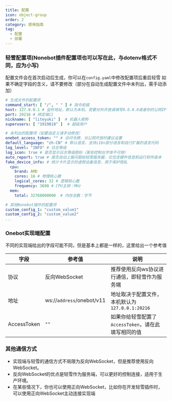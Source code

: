 ```yaml
---
title: 配置
icon: object-group
order: 2
category: 使用指南
tag:
  - 配置
  - 部署
---
```


### 轻雪配置项(Nonebot插件配置项也可以写在此，与dotenv格式不同，应为小写)

配置文件会在首次启动后生成，你可以在`config.yaml`中修改配置项后重启轻雪
如果不确定字段的含义，请不要修改（部分在自动生成配置文件中未列出，需手动添加）

```yaml
# 生成文件的配置项
command_start: [ "/", " " ] # 指令前缀
host: 127.0.0.1 # 监听地址，默认为本机，若要对外开放请填写0.0.0.0或者你的公网IP
port: 20216 # 绑定端口
nickname: [ "liteyuki" ]  # 机器人昵称
superusers: [ "1919810" ]  # 超级用户

# 未列出的配置项（如要自定义请手动修改）
onebot_access_token: "" # 访问令牌，对公网开放时建议设置
default_language: "zh-CN" # 默认语言，支持i18n部分语言和自行扩展的语言代码
log_level: "INFO" # 日志等级
log_icon: true # 是否显示日志等级图标（某些控制台字体不可用）
auto_report: true # 是否自动上报问题给轻雪服务器，仅包含硬件信息和运行软件版本
fake_device_info: # 统计卡片显示的虚假设备信息，用于保护隐私
  cpu:
    brand: AMD
    cores: 16 # 物理核心数
    logical_cores: 32 # 逻辑核心数
    frequency: 3600 # CPU主频：MHz
  mem:
    total: 32768000000  # 内存总数：字节

# 其他Nonebot插件的配置项
custom_config_1: "custom_value1"
custom_config_2: "custom_value2"
...
```

### Onebot实现端配置

不同的实现端给出的字段可能不同，但是基本上都是一样的，这里给出一个参考值

| 字段          | 参考值                       | 说明                               |
|-------------|---------------------------|----------------------------------|
| 协议          | 反向WebSocket               | 推荐使用反向ws协议进行通信，即轻雪作为服务端          |
| 地址          | ws://`address`/onebot/v11 | 地址取决于配置文件，本机默认为`127.0.0.1:20216` |
| AccessToken | `""`                      | 如果你给轻雪配置了`AccessToken`，请在此填写相同的值 |

### 其他通信方式

- 实现端与轻雪的通信方式不局限为反向WebSocket，但是推荐使用反向WebSocket。
- 反向WebSocket的优点是轻雪作为服务端，可以更好的控制连接，适用于生产环境。
- 在某些情况下，你也可以使用正向WebSocket，比如你在开发轻雪插件时，可以使用正向WebSocket主动连接实现端